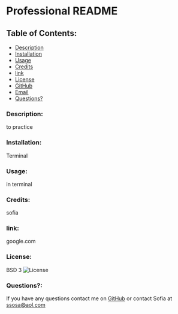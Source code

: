 # Professional README  
    
## Table of Contents:
    
* [Description](#Description)
* [Installation](#installation)
* [Usage](#usageInfo)
* [Credits](#Credits)
* [link](#link)
* [License](#license)
* [GitHub](#github)
* [Email](#email)
* [Questions?](#questions)

### Description:
to practice
### Installation:
Terminal
### Usage:
in terminal 
### Credits:
sofia 
### link:
google.com
### License:
BSD 3 
![License](https://img.shields.io/badge/License-BSD%203--Clause-blue.svg)
### Questions?:
If you have any questions contact me on [GitHub](https://github.com/undefined) or contact 
Sofia  at ssosa@aol.com  
     